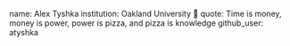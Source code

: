 name: Alex Tyshka
institution: Oakland University 🚩
quote: Time is money, money is power, power is pizza, and pizza is knowledge 
github_user: atyshka
